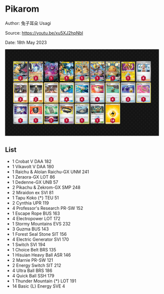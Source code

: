 # Pikarom

Author: 兔子耳朵 Usagi

Source: <https://youtu.be/xu5XJ2hpNbI>

Date: 18th May 2023

![decklist](../../images/SVI/Pikarom/6-%20Pikarom.png)

## List

* 1 Crobat V DAA 182
* 1 Vikavolt V DAA 180
* 1 Raichu & Alolan Raichu-GX UNM 241
* 1 Zeraora-GX LOT 86
* 1 Dedenne-GX UNB 57
* 2 Pikachu & Zekrom-GX SMP 248
* 2 Miraidon ex SVI 81
* 1 Tapu Koko {*} TEU 51
* 2 Cynthia UPR 119
* 4 Professor's Research PR-SW 152
* 1 Escape Rope BUS 163
* 4 Electropower LOT 172
* 1 Stormy Mountains EVS 232
* 3 Guzma BUS 143
* 1 Forest Seal Stone SIT 156
* 4 Electric Generator SVI 170
* 1 Switch SVI 194
* 1 Choice Belt BRS 135
* 1 Hisuian Heavy Ball ASR 146
* 2 Marnie PR-SW 121
* 2 Energy Switch SIT 212
* 4 Ultra Ball BRS 186
* 4 Quick Ball SSH 179
* 1 Thunder Mountain {*} LOT 191
* 14 Basic {L} Energy SVE 4
